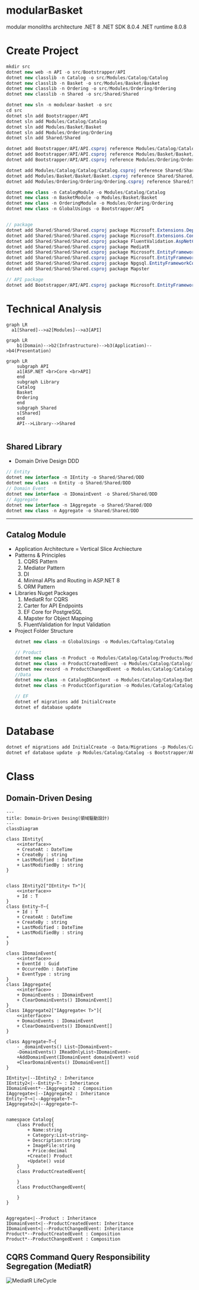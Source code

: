 # modularBasket
modular monoliths architecture
.NET 8
.NET SDK 8.0.4
.NET runtime 8.0.8

# Create Project

```cs
mkdir src
dotnet new web -n API -o src/Bootstrapper/API
dotnet new classlib -n Catalog -o src/Modules/Catalog/Catalog
dotnet new classlib -n Basket -o src/Modules/Basket/Basket
dotnet new classlib -n Ordering -o src/Modules/Ordering/Ordering
dotnet new classlib -n Shared -o src/Shared/Shared

dotnet new sln -n modulear-basket -o src
cd src
dotnet sln add Bootstrapper/API
dotnet sln add Modules/Catalog/Catalog
dotnet sln add Modules/Basket/Basket
dotnet sln add Modules/Ordering/Ordering
dotnet sln add Shared/Shared

dotnet add Bootstrapper/API/API.csproj reference Modules/Catalog/Catalog/Catalog.csproj
dotnet add Bootstrapper/API/API.csproj reference Modules/Basket/Basket/Basket.csproj
dotnet add Bootstrapper/API/API.csproj reference Modules/Ordering/Ordering/Ordering.csproj

dotnet add Modules/Catalog/Catalog/Catalog.csproj reference Shared/Shared/Shared.csproj
dotnet add Modules/Basket/Basket/Basket.csproj reference Shared/Shared/Shared.csproj
dotnet add Modules/Ordering/Ordering/Ordering.csproj reference Shared/Shared/Shared.csproj

dotnet new class -n CatalogModule -o Modules/Catalog/Catalog
dotnet new class -n BasketModule -o Modules/Basket/Basket
dotnet new class -n OrderingModule -o Modules/Ordering/Ordering
dotnet new class -n GlobalUsings -o Bootstrapper/API


// package
dotnet add Shared/Shared/Shared.csproj package Microsoft.Extensions.DependencyInjection.Abstractions
dotnet add Shared/Shared/Shared.csproj package Microsoft.Extensions.Configuration.Abstractions
dotnet add Shared/Shared/Shared.csproj package FluentValidation.AspNetCore
dotnet add Shared/Shared/Shared.csproj package MediatR
dotnet add Shared/Shared/Shared.csproj package Microsoft.EntityFrameworkCore
dotnet add Shared/Shared/Shared.csproj package Microsoft.EntityFrameworkCore.Design
dotnet add Shared/Shared/Shared.csproj package Npgsql.EntityFrameworkCore.PostgreSQL
dotnet add Shared/Shared/Shared.csproj package Mapster

// API package
dotnet add Bootstrapper/API/API.csproj package Microsoft.EntityFrameworkCore.Design


```

# Technical Analysis

```mermaid
graph LR
  a1[Shared]-->a2[Modules]-->a3[API]
```
```mermaid
graph LR
    b1(Domain)-->b2(Infrastructure)-->b3(Application)-->b4(Presentation)
```
```mermaid
graph LR
    subgraph API
    a1[ASP.NET <br>Core <br>API]
    end
    subgraph Library
    Catalog
    Basket
    Ordering
    end
    subgraph Shared
    s[Shared]
    end
    API-->Library-->Shared
    

```

## Shared Library

* Domain Drive Design DDD

```cs
// Entity
dotnet new interface -n IEntity -o Shared/Shared/DDD
dotnet new class -n Entity -o Shared/Shared/DDD
// Domain Event
dotnet new interface -n IDomainEvent -o Shared/Shared/DDD
// Aggregate
dotnet new interface -n IAggregate -o Shared/Shared/DDD
dotnet new class -n Aggregate -o Shared/Shared/DDD

```

---
## Catalog Module

* Application Architecture = Vertical Slice Archiecture
* Patterns & Principles
    1. CQRS Pattern
    2. Mediator Pattern
    3. DI
    4. Minimal APIs and Routing in ASP.NET 8
    5. ORM Pattern
* Libraries Nuget Packages
    1. MediatR for CQRS
    2. Carter for API Endpoints
    3. EF Core for PostgreSQL
    3. Mapster for Object Mapping
    4. FluentValidation for Input Validation
* Project Folder Structure
    ```cs
    dotnet new class -n GlobalUsings -o Modules/Caftalog/Catalog

    // Product
    dotnet new class -n Product -o Modules/Catalog/Catalog/Products/Models
    dotnet new class -n ProductCreatedEvent -o Modules/Catalog/Catalog/Products/Events
    dotnet new record -n ProductChangedEvent -o Modules/Catalog/Catalog/Products/Events
    //Data
    dotnet new class -n CatalogDbContext -o Modules/Catalog/Catalog/Data
    dotnet new class -n ProductConfiguration -o Modules/Catalog/Catalog/Data/Configurations

    // EF
    dotnet ef migrations add InitialCreate
    dotnet ef database update
    ```


# Database
```cs
dotnet ef migrations add InitialCreate -o Data/Migrations -p Modules/Catalog/Catalog -s Bootstrapper/API
dotnet ef database update -p Modules/Catalog/Catalog -s Bootstrapper/API

```
 

# Class 

## Domain-Driven Desing

```mermaid
---
title: Domain-Driven Desing(領域驅動設計)
---
classDiagram

class IEntity{
    <<interface>>
    + CreateAt : DateTime
    + CreateBy : string
    + LastModified : DateTime
    + LastModifiedBy : string
}


class IEntity2["IEntity< T>"]{
    <<interface>>
    + Id : T
}
class Entity~T~{
    + Id : T
    + CreateAt : DateTime
    + CreateBy : string
    + LastModified : DateTime
    + LastModifiedBy : string
* 
}

class IDomainEvent{
    <<interface>>
    + EventId : Guid
    + OccurredOn : DateTime
    + EventType : string
}
class IAggregate{
    <<interface>>
    + DomainEvents : IDomainEvent
    + ClearDomainEvents() IDomainEvent[]
}
class IAggregate2["IAggregate< T>"]{
    <<interface>>
    + DomainEvents : IDomainEvent
    + ClearDomainEvents() IDomainEvent[]
}

class Aggregate~T~{
    - _domainEvents() List~IDomainEvent~
    -DomainEvents() IReadOnlyList~IDomainEvent~
    +AddDomainEvent(IDomainEvent domainEvent) void
    +ClearDomainEvents() IDomainEvent[]
}

IEntity<|--IEntity2 : Inheritance
IEntity2<|--Entity~T~ : Inheritance
IDomainEvent*--IAggregate2 : Composition
IAggregate<|--IAggregate2 : Inheritance
Entity~T~<|--Aggregate~T~
IAggregate2<|--Aggregate~T~


namespace Catalog{
    class Product{
        + Name:string
        + Category:List~string~
        + Description:string
        + ImageFile:string
        + Price:decimal
        +Create() Product
        +Update() void
    }
    class ProductCreatedEvent{
    
    }
    class ProductChangedEvent{
    
    }
}


Aggregate<|--Product : Inheritance
IDomainEvent<|--ProductCreatedEvent: Inheritance
IDomainEvent<|--ProductChangedEvent: Inheritance
Product*--ProductCreatedEvent : Composition
Product*--ProductChangedEvent : Composition
```


## CQRS Command Query Responsibility Segregation (MediatR)

![MediatR LifeCycle](https://miro.medium.com/v2/resize:fit:4800/format:webp/1*JR5ta7GSLawEWZSWoW5FHw.png)


